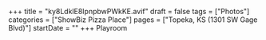 +++
title = "ky8LdklE8IpnpbwPWkKE.avif"
draft = false
tags = ["Photos"]
categories = ["ShowBiz Pizza Place"]
pages = ["Topeka, KS (1301 SW Gage Blvd)"]
startDate = ""
+++
Playroom
